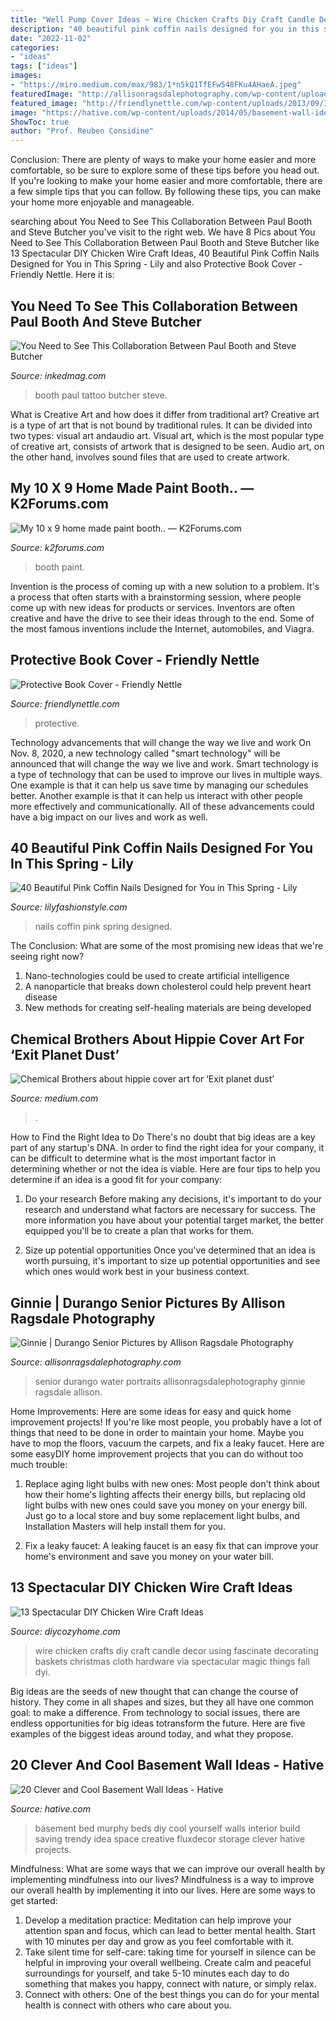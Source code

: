 ```yaml
---
title: "Well Pump Cover Ideas ~ Wire Chicken Crafts Diy Craft Candle Decor Using Fascinate Decorating Baskets Christmas Cloth Hardware Via Spectacular Magic Things Fall Dyi"
description: "40 beautiful pink coffin nails designed for you in this spring"
date: "2022-11-02"
categories:
- "ideas"
tags: ["ideas"]
images:
- "https://miro.medium.com/max/983/1*n5kQ1TfEFw548FKu4AHaeA.jpeg"
featuredImage: "http://allisonragsdalephotography.com/wp-content/uploads/2013/07/allisonragsdalephotography-3187-1024x681.jpg"
featured_image: "http://friendlynettle.com/wp-content/uploads/2013/09/IMG_4464.jpg"
image: "https://hative.com/wp-content/uploads/2014/05/basement-wall-ideas/18-creative-wall-idea.jpg"
ShowToc: true
author: "Prof. Reuben Considine"
---
```



Conclusion: There are plenty of ways to make your home easier and more comfortable, so be sure to explore some of these tips before you head out.
If you're looking to make your home easier and more comfortable, there are a few simple tips that you can follow. By following these tips, you can make your home more enjoyable and manageable.

	

		
searching about You Need to See This Collaboration Between Paul Booth and Steve Butcher you've visit to the right web. We have 8 Pics about You Need to See This Collaboration Between Paul Booth and Steve Butcher like 13 Spectacular DIY Chicken Wire Craft Ideas, 40 Beautiful Pink Coffin Nails Designed for You in This Spring - Lily and also Protective Book Cover - Friendly Nettle. Here it is:
		
    
## You Need To See This Collaboration Between Paul Booth And Steve Butcher

<img loading=lazy src="https://www.inkedmag.com/.image/t_share/MTU5MDMyNzgyNTYwMTc1NzY1/booth-feat.jpg" onerror="this.onerror=null;this.src='https://tse2.mm.bing.net/th?id=OIP.dtc4ptuFq06Nk7lp2sNDOQHaF6&amp;pid=15.1';" alt="You Need to See This Collaboration Between Paul Booth and Steve Butcher">

_Source: inkedmag.com_

>booth paul tattoo butcher steve. 

	

What is Creative Art and how does it differ from traditional art?
Creative art is a type of art that is not bound by traditional rules. It can be divided into two types: visual art andaudio art. Visual art, which is the most popular type of creative art, consists of artwork that is designed to be seen. Audio art, on the other hand, involves sound files that are used to create artwork.

    
## My 10 X 9 Home Made Paint Booth.. — K2Forums.com

<img loading=lazy src="https://us.v-cdn.net/5021526/uploads/editor/l5/wz67cy3ybfdn.jpg" onerror="this.onerror=null;this.src='https://tse2.mm.bing.net/th?id=OIP.qvzEsSzDE9eiZdFnNQ4BIgHaNJ&amp;pid=15.1';" alt="My 10 x 9 home made paint booth.. — K2Forums.com">

_Source: k2forums.com_

>booth paint. 

	

Invention is the process of coming up with a new solution to a problem. It's a process that often starts with a brainstorming session, where people come up with new ideas for products or services. Inventors are often creative and have the drive to see their ideas through to the end. Some of the most famous inventions include the Internet, automobiles, and Viagra.

    
## Protective Book Cover - Friendly Nettle

<img loading=lazy src="http://friendlynettle.com/wp-content/uploads/2013/09/IMG_4464.jpg" onerror="this.onerror=null;this.src='https://tse3.mm.bing.net/th?id=OIP.df8kyQXglFMJa4IiWbhhyAHaKB&amp;pid=15.1';" alt="Protective Book Cover - Friendly Nettle">

_Source: friendlynettle.com_

>protective. 

	

Technology advancements that will change the way we live and work
On Nov. 8, 2020, a new technology called "smart technology" will be announced that will change the way we live and work. Smart technology is a type of technology that can be used to improve our lives in multiple ways. One example is that it can help us save time by managing our schedules better. Another example is that it can help us interact with other people more effectively and communicationally. All of these advancements could have a big impact on our lives and work as well.

    
## 40 Beautiful Pink Coffin Nails Designed For You In This Spring - Lily

<img loading=lazy src="https://lilyfashionstyle.com/wp-content/uploads/2020/02/7-16.jpg" onerror="this.onerror=null;this.src='https://tse3.mm.bing.net/th?id=OIP.RaBjqGZsHaONdlSQoOcOlQHaK8&amp;pid=15.1';" alt="40 Beautiful Pink Coffin Nails Designed for You in This Spring - Lily">

_Source: lilyfashionstyle.com_

>nails coffin pink spring designed. 

	

The Conclusion: What are some of the most promising new ideas that we're seeing right now?
1. Nano-technologies could be used to create artificial intelligence
2. A nanoparticle that breaks down cholesterol could help prevent heart disease
3. New methods for creating self-healing materials are being developed

    
## Chemical Brothers About Hippie Cover Art For ‘Exit Planet Dust’

<img loading=lazy src="https://miro.medium.com/max/983/1*n5kQ1TfEFw548FKu4AHaeA.jpeg" onerror="this.onerror=null;this.src='https://tse3.mm.bing.net/th?id=OIP.Za9niZGPJ6v59rJE4uN1fwHaHa&amp;pid=15.1';" alt="Chemical Brothers about hippie cover art for ‘Exit planet dust’">

_Source: medium.com_

>. 

	

How to Find the Right Idea to Do
There's no doubt that big ideas are a key part of any startup's DNA. In order to find the right idea for your company, it can be difficult to determine what is the most important factor in determining whether or not the idea is viable. Here are four tips to help you determine if an idea is a good fit for your company:
1. Do your research
 Before making any decisions, it's important to do your research and understand what factors are necessary for success. The more information you have about your potential target market, the better equipped you'll be to create a plan that works for them.

2. Size up potential opportunities
Once you've determined that an idea is worth pursuing, it's important to size up potential opportunities and see which ones would work best in your business context.

    
## Ginnie | Durango Senior Pictures By Allison Ragsdale Photography

<img loading=lazy src="http://allisonragsdalephotography.com/wp-content/uploads/2013/07/allisonragsdalephotography-3187-1024x681.jpg" onerror="this.onerror=null;this.src='https://tse2.mm.bing.net/th?id=OIP.JN19yEnEiAw-eUWngNNLWwHaE7&amp;pid=15.1';" alt="Ginnie | Durango Senior Pictures by Allison Ragsdale Photography">

_Source: allisonragsdalephotography.com_

>senior durango water portraits allisonragsdalephotography ginnie ragsdale allison. 

	

Home Improvements: Here are some ideas for easy and quick home improvement projects!
If you're like most people, you probably have a lot of things that need to be done in order to maintain your home. Maybe you have to mop the floors, vacuum the carpets, and fix a leaky faucet. Here are some easyDIY home improvement projects that you can do without too much trouble:
1. Replace aging light bulbs with new ones: Most people don't think about how their home's lighting affects their energy bills, but replacing old light bulbs with new ones could save you money on your energy bill. Just go to a local store and buy some replacement light bulbs, and Installation Masters will help install them for you.

2. Fix a leaky faucet: A leaking faucet is an easy fix that can improve your home's environment and save you money on your water bill.

    
## 13 Spectacular DIY Chicken Wire Craft Ideas

<img loading=lazy src="https://diycozyhome.com/wp-content/uploads/2016/06/candle-2.jpg" onerror="this.onerror=null;this.src='https://tse2.mm.bing.net/th?id=OIP.YpCbVhwF91u25nlzOQ3ZfwHaLH&amp;pid=15.1';" alt="13 Spectacular DIY Chicken Wire Craft Ideas">

_Source: diycozyhome.com_

>wire chicken crafts diy craft candle decor using fascinate decorating baskets christmas cloth hardware via spectacular magic things fall dyi. 

	

Big ideas are the seeds of new thought that can change the course of history. They come in all shapes and sizes, but they all have one common goal: to make a difference. From technology to social issues, there are endless opportunities for big ideas totransform the future. Here are five examples of the biggest ideas around today, and what they propose.

    
## 20 Clever And Cool Basement Wall Ideas - Hative

<img loading=lazy src="https://hative.com/wp-content/uploads/2014/05/basement-wall-ideas/18-creative-wall-idea.jpg" onerror="this.onerror=null;this.src='https://tse3.mm.bing.net/th?id=OIP._GiJSWBUK9Qs7CE_OrB2hQHaLH&amp;pid=15.1';" alt="20 Clever and Cool Basement Wall Ideas - Hative">

_Source: hative.com_

>basement bed murphy beds diy cool yourself walls interior build saving trendy idea space creative fluxdecor storage clever hative projects. 

	

Mindfulness: What are some ways that we can improve our overall health by implementing mindfulness into our lives?
Mindfulness is a way to improve our overall health by implementing it into our lives. Here are some ways to get started: 
1. Develop a meditation practice: Meditation can help improve your attention span and focus, which can lead to better mental health. Start with 10 minutes per day and grow as you feel comfortable with it. 
2. Take silent time for self-care: taking time for yourself in silence can be helpful in improving your overall wellbeing. Create calm and peaceful surroundings for yourself, and take 5-10 minutes each day to do something that makes you happy, connect with nature, or simply relax. 
3. Connect with others: One of the best things you can do for your mental health is connect with others who care about you.


